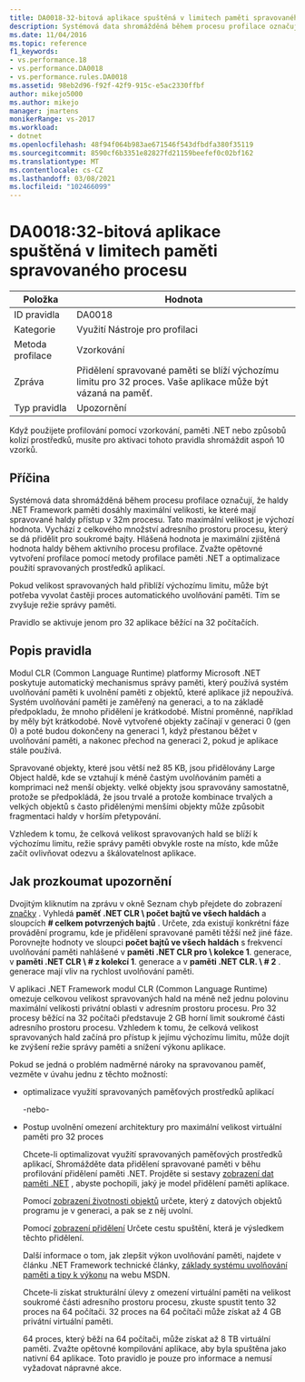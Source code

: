 ```yaml
---
title: DA0018-32-bitová aplikace spuštěná v limitech paměti spravovaného procesu | Microsoft Docs
description: Systémová data shromážděná během procesu profilace označují, že haldy .NET Framework paměti dosáhly maximální velikosti, ke které mají spravované haldy přístup v 32m procesu.
ms.date: 11/04/2016
ms.topic: reference
f1_keywords:
- vs.performance.18
- vs.performance.DA0018
- vs.performance.rules.DA0018
ms.assetid: 98eb2d96-f92f-42f9-915c-e5ac2330ffbf
author: mikejo5000
ms.author: mikejo
manager: jmartens
monikerRange: vs-2017
ms.workload:
- dotnet
ms.openlocfilehash: 48f94f064b983ae671546f543dfbdfa380f35119
ms.sourcegitcommit: 8590cf6b3351e82827fd21159beefef0c02bf162
ms.translationtype: MT
ms.contentlocale: cs-CZ
ms.lasthandoff: 03/08/2021
ms.locfileid: "102466099"
---
```

# <a name="da0018-32-bit-application-running-at-process-managed-memory-limits"></a>DA0018:32-bitová aplikace spuštěná v limitech paměti spravovaného procesu

|Položka|Hodnota|
|-|-|
|ID pravidla|DA0018|
|Kategorie|Využití Nástroje pro profilaci|
|Metoda profilace|Vzorkování|
|Zpráva|Přidělení spravované paměti se blíží výchozímu limitu pro 32 proces. Vaše aplikace může být vázaná na paměť.|
|Typ pravidla|Upozornění|

 Když použijete profilování pomocí vzorkování, paměti .NET nebo způsobů kolizí prostředků, musíte pro aktivaci tohoto pravidla shromáždit aspoň 10 vzorků.

## <a name="cause"></a>Příčina
 Systémová data shromážděná během procesu profilace označují, že haldy .NET Framework paměti dosáhly maximální velikosti, ke které mají spravované haldy přístup v 32m procesu. Tato maximální velikost je výchozí hodnota. Vychází z celkového množství adresního prostoru procesu, který se dá přidělit pro soukromé bajty. Hlášená hodnota je maximální zjištěná hodnota haldy během aktivního procesu profilace. Zvažte opětovné vytvoření profilace pomocí metody profilace paměti .NET a optimalizace použití spravovaných prostředků aplikací.

 Pokud velikost spravovaných hald přiblíží výchozímu limitu, může být potřeba vyvolat častěji proces automatického uvolňování paměti. Tím se zvyšuje režie správy paměti.

 Pravidlo se aktivuje jenom pro 32 aplikace běžící na 32 počítačích.

## <a name="rule-description"></a>Popis pravidla
 Modul CLR (Common Language Runtime) platformy Microsoft .NET poskytuje automatický mechanismus správy paměti, který používá systém uvolňování paměti k uvolnění paměti z objektů, které aplikace již nepoužívá. Systém uvolňování paměti je zaměřený na generaci, a to na základě předpokladu, že mnoho přidělení je krátkodobé. Místní proměnné, například by měly být krátkodobé. Nově vytvořené objekty začínají v generaci 0 (gen 0) a poté budou dokončeny na generaci 1, když přestanou běžet v uvolňování paměti, a nakonec přechod na generaci 2, pokud je aplikace stále používá.

 Spravované objekty, které jsou větší než 85 KB, jsou přidělovány Large Object haldě, kde se vztahují k méně častým uvolňováním paměti a komprimaci než menší objekty. velké objekty jsou spravovány samostatně, protože se předpokládá, že jsou trvalé a protože kombinace trvalých a velkých objektů s často přidělenými menšími objekty může způsobit fragmentaci haldy v horším přetypování.

 Vzhledem k tomu, že celková velikost spravovaných hald se blíží k výchozímu limitu, režie správy paměti obvykle roste na místo, kde může začít ovlivňovat odezvu a škálovatelnost aplikace.

## <a name="how-to-investigate-a-warning"></a>Jak prozkoumat upozornění
 Dvojitým kliknutím na zprávu v okně Seznam chyb přejdete do zobrazení [značky](../profiling/marks-view.md) . Vyhledá **paměť .NET CLR \\ počet bajtů ve všech haldách** a sloupcích **# celkem potvrzených bajtů** . Určete, zda existují konkrétní fáze provádění programu, kde je přidělení spravované paměti těžší než jiné fáze. Porovnejte hodnoty ve sloupci **počet bajtů ve všech haldách** s frekvencí uvolňování paměti nahlášené v **paměti .NET CLR pro \\ kolekce 1**. generace, v **paměti .NET CLR \\ # z kolekcí 1**. generace a v **paměti .NET CLR. \\ # 2** . generace mají vliv na rychlost uvolňování paměti.

 V aplikaci .NET Framework modul CLR (Common Language Runtime) omezuje celkovou velikost spravovaných hald na méně než jednu polovinu maximální velikosti privátní oblasti v adresním prostoru procesu. Pro 32 procesy běžící na 32 počítači představuje 2 GB horní limit soukromé části adresního prostoru procesu. Vzhledem k tomu, že celková velikost spravovaných hald začíná pro přístup k jejímu výchozímu limitu, může dojít ke zvýšení režie správy paměti a snížení výkonu aplikace.

 Pokud se jedná o problém nadměrné nároky na spravovanou paměť, vezměte v úvahu jednu z těchto možností:

- optimalizace využití spravovaných paměťových prostředků aplikací

   -nebo-

- Postup uvolnění omezení architektury pro maximální velikost virtuální paměti pro 32 proces

  Chcete-li optimalizovat využití spravovaných paměťových prostředků aplikací, Shromážděte data přidělení spravované paměti v běhu profilování přidělení paměti .NET. Projděte si sestavy [zobrazení dat paměti .NET](../profiling/dotnet-memory-data-views.md) , abyste pochopili, jaký je model přidělení paměti aplikace.

  Pomocí [zobrazení životnosti objektů](../profiling/object-lifetime-view.md) určete, který z datových objektů programu je v generaci, a pak se z něj uvolní.

  Pomocí [zobrazení přidělení](../profiling/dotnet-memory-allocations-view.md) Určete cestu spuštění, která je výsledkem těchto přidělení.

  Další informace o tom, jak zlepšit výkon uvolňování paměti, najdete v článku .NET Framework technické články, [základy systému uvolňování paměti a tipy k výkonu](/previous-versions/dotnet/articles/ms973837(v=msdn.10)) na webu MSDN.

  Chcete-li získat strukturální úlevy z omezení virtuální paměti na velikost soukromé části adresního prostoru procesu, zkuste spustit tento 32 proces na 64 počítači.  32 proces na 64 počítači může získat až 4 GB privátní virtuální paměti.

  64 proces, který běží na 64 počítači, může získat až 8 TB virtuální paměti. Zvažte opětovné kompilování aplikace, aby byla spuštěna jako nativní 64 aplikace. Toto pravidlo je pouze pro informace a nemusí vyžadovat nápravné akce.
